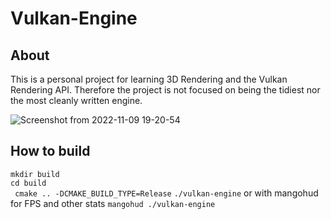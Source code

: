 # Vulkan-Engine

## About
This is a personal project for learning 3D Rendering and the Vulkan Rendering API. 
Therefore the project is not focused on being the tidiest nor the most cleanly written engine.

![Screenshot from 2022-11-09 19-20-54](https://user-images.githubusercontent.com/19312092/200910341-c81ab341-5a09-4fde-9f74-6c386f89a5ad.png)

## How to build
``mkdir build``  
``cd build``  
`` cmake .. -DCMAKE_BUILD_TYPE=Release``
``./vulkan-engine`` or with mangohud for FPS and other stats ``mangohud ./vulkan-engine`` 